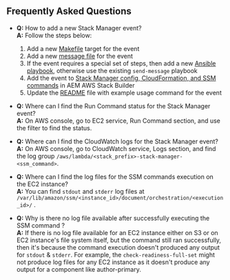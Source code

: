 Frequently Asked Questions
--------------------------

* __Q:__ How to add a new Stack Manager event?<br/>
  __A:__ Follow the steps below:<br/>
    1. Add a new [Makefile](https://github.com/shinesolutions/aem-stack-manager-messenger/blob/master/Makefile) target for the event
    2. Add a new [message file](https://github.com/shinesolutions/aem-stack-manager-messenger/tree/master/files) for the event
    3. If the event requires a special set of steps, then add a new [Ansible playbook](https://github.com/shinesolutions/aem-stack-manager-messenger/tree/master/ansible/playbooks), otherwise use the existing `send-message` playbook
    4. Add the event to [Stack Manager config, CloudFormation, and SSM commands](https://github.com/shinesolutions/aem-aws-stack-builder/commit/0fab6590ce13099271dffaf3e8e05c4289980a95) in AEM AWS Stack Builder
    5. Update the [README](https://github.com/shinesolutions/aem-stack-manager-messenger/blob/master/README.md) file with example usage command for the event

* __Q:__ Where can I find the Run Command status for the Stack Manager event?<br/>
  __A:__ On AWS console, go to EC2 service, Run Command section, and use the filter to find the status.

* __Q:__ Where can I find the CloudWatch logs for the Stack Manager event?<br/>
  __A:__ On AWS console, go to CloudWatch service, Logs section, and find the log group `/aws/lambda/<stack_prefix>-stack-manager-<ssm_command>`.

* __Q:__ Where can I find the log files for the SSM commands execution on the EC2 instance?<br/>
  __A:__ You can find `stdout` and `stderr` log files at `/var/lib/amazon/ssm/<instance_id>/document/orchestration/<execution_id>/` .

* __Q:__ Why is there no log file available after successfully executing the SSM command ?<br/>
  __A:__ If there is no log file available for an EC2 instance either on S3 or on EC2 instance's file system itself, but the command still ran successfully, then it's because the command execution doesn't produced any output for `stdout` & `stderr`. For example, the `check-readiness-full-set` might not produce log files for any EC2 instance as it doesn't produce any output for a component like author-primary.
